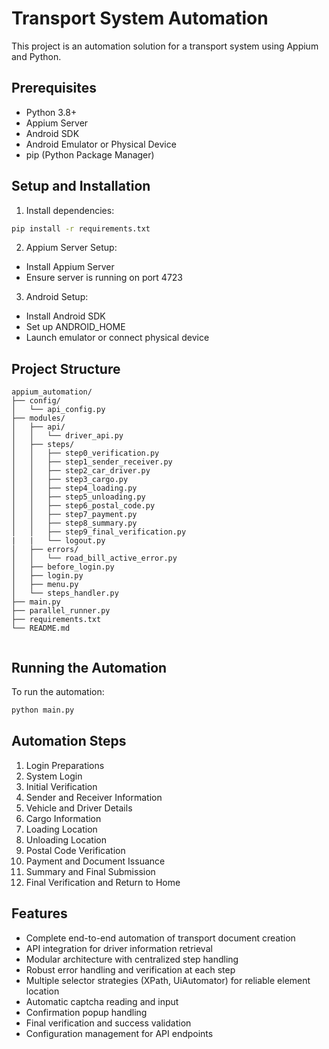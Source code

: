 # Transport System Automation

This project is an automation solution for a transport system using Appium and Python.

## Prerequisites

- Python 3.8+
- Appium Server
- Android SDK
- Android Emulator or Physical Device
- pip (Python Package Manager)

## Setup and Installation

1. Install dependencies:
```bash
pip install -r requirements.txt
```

2. Appium Server Setup:
- Install Appium Server
- Ensure server is running on port 4723

3. Android Setup:
- Install Android SDK
- Set up ANDROID_HOME
- Launch emulator or connect physical device

## Project Structure

```
appium_automation/
├── config/
│   └── api_config.py
├── modules/
│   ├── api/
│   │   └── driver_api.py
│   ├── steps/
│   │   ├── step0_verification.py
│   │   ├── step1_sender_receiver.py
│   │   ├── step2_car_driver.py
│   │   ├── step3_cargo.py
│   │   ├── step4_loading.py
│   │   ├── step5_unloading.py
│   │   ├── step6_postal_code.py
│   │   ├── step7_payment.py
│   │   ├── step8_summary.py
│   │   ├── step9_final_verification.py
|   |   └── logout.py
│   ├── errors/
│   │   └── road_bill_active_error.py
│   ├── before_login.py
│   ├── login.py
│   ├── menu.py
│   └── steps_handler.py
├── main.py
├── parallel_runner.py
├── requirements.txt
└── README.md


```

## Running the Automation

To run the automation:

```bash
python main.py
```

## Automation Steps

1. Login Preparations
2. System Login
3. Initial Verification
4. Sender and Receiver Information
5. Vehicle and Driver Details
6. Cargo Information
7. Loading Location
8. Unloading Location
9. Postal Code Verification
10. Payment and Document Issuance
11. Summary and Final Submission
12. Final Verification and Return to Home

## Features

- Complete end-to-end automation of transport document creation
- API integration for driver information retrieval
- Modular architecture with centralized step handling
- Robust error handling and verification at each step
- Multiple selector strategies (XPath, UiAutomator) for reliable element location
- Automatic captcha reading and input
- Confirmation popup handling
- Final verification and success validation
- Configuration management for API endpoints 